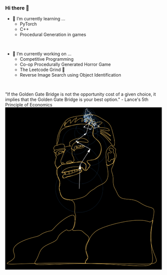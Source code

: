 ### Hi there 👋

- 🌱 I’m currently learning ...
  - PyTorch
  - C++
  - Procedural Generation in games

<br />

- 🔭 I’m currently working on ...
  - Competitive Programming
  - Co-op Procedurally Generated Horror Game
  - The Leetcode Grind 💪
  - Reverse Image Search using Object Identification
 
<br />
  
"If the Golden Gate Bridge is not the opportunity cost of a given choice, it implies that the Golden Gate Bridge is your best option." - Lance's 5th Principle of Economics
<br />
<img src="https://github.com/Wowe-Peanut/Complex-Fourier-Series-Drawings/blob/main/cs%20majors.PNG" width="600">
